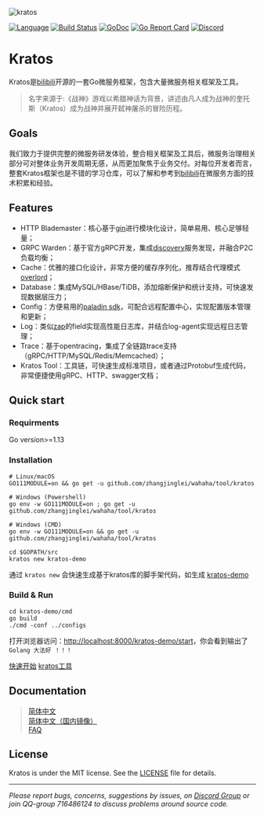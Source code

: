 ![kratos](docs/img/kratos3.png)

[![Language](https://img.shields.io/badge/Language-Go-blue.svg)](https://golang.org/)
[![Build Status](https://github.com/zhangjinglei/wahaha/workflows/Go/badge.svg)](https://github.com/zhangjinglei/wahaha/actions)
[![GoDoc](https://godoc.org/github.com/zhangjinglei/wahaha?status.svg)](https://godoc.org/github.com/zhangjinglei/wahaha)
[![Go Report Card](https://goreportcard.com/badge/github.com/zhangjinglei/wahaha)](https://goreportcard.com/report/github.com/zhangjinglei/wahaha)
[![Discord](https://img.shields.io/discord/766619759214854164?label=chat&logo=discord)](https://discord.gg/BWzJsUJ)

# Kratos

Kratos是[bilibili](https://www.bilibili.com)开源的一套Go微服务框架，包含大量微服务相关框架及工具。  

> 名字来源于:《战神》游戏以希腊神话为背景，讲述由凡人成为战神的奎托斯（Kratos）成为战神并展开弑神屠杀的冒险历程。

## Goals

我们致力于提供完整的微服务研发体验，整合相关框架及工具后，微服务治理相关部分可对整体业务开发周期无感，从而更加聚焦于业务交付。对每位开发者而言，整套Kratos框架也是不错的学习仓库，可以了解和参考到[bilibili](https://www.bilibili.com)在微服务方面的技术积累和经验。

## Features
* HTTP Blademaster：核心基于[gin](https://github.com/gin-gonic/gin)进行模块化设计，简单易用、核心足够轻量；
* GRPC Warden：基于官方gRPC开发，集成[discovery](https://github.com/bilibili/discovery)服务发现，并融合P2C负载均衡；
* Cache：优雅的接口化设计，非常方便的缓存序列化，推荐结合代理模式[overlord](https://github.com/bilibili/overlord)；
* Database：集成MySQL/HBase/TiDB，添加熔断保护和统计支持，可快速发现数据层压力；
* Config：方便易用的[paladin sdk](https://go-kratos.github.io/kratos/#/config)，可配合远程配置中心，实现配置版本管理和更新；
* Log：类似[zap](https://github.com/uber-go/zap)的field实现高性能日志库，并结合log-agent实现远程日志管理；
* Trace：基于opentracing，集成了全链路trace支持（gRPC/HTTP/MySQL/Redis/Memcached）；
* Kratos Tool：工具链，可快速生成标准项目，或者通过Protobuf生成代码，非常便捷使用gRPC、HTTP、swagger文档；

## Quick start

### Requirments

Go version>=1.13

### Installation
```shell
# Linux/macOS
GO111MODULE=on && go get -u github.com/zhangjinglei/wahaha/tool/kratos

# Windows (Powershell)
go env -w GO111MODULE=on ; go get -u github.com/zhangjinglei/wahaha/tool/kratos

# Windows (CMD)
go env -w GO111MODULE=on && go get -u github.com/zhangjinglei/wahaha/tool/kratos

cd $GOPATH/src
kratos new kratos-demo
```

通过 `kratos new` 会快速生成基于kratos库的脚手架代码，如生成 [kratos-demo](https://github.com/bilibili/kratos-demo) 

### Build & Run

```shell
cd kratos-demo/cmd
go build
./cmd -conf ../configs
```

打开浏览器访问：[http://localhost:8000/kratos-demo/start](http://localhost:8000/kratos-demo/start)，你会看到输出了`Golang 大法好 ！！！`

[快速开始](https://go-kratos.github.io/kratos/#/quickstart)  [kratos工具](https://go-kratos.github.io/kratos/#/kratos-tool)

## Documentation

> [简体中文](https://go-kratos.github.io/kratos)  
> [简体中文（国内镜像）](https://go-kratos.gitee.io/kratos/)  
> [FAQ](https://go-kratos.github.io/kratos/#/FAQ)  

## License
Kratos is under the MIT license. See the [LICENSE](./LICENSE) file for details.

-------------

*Please report bugs, concerns, suggestions by issues, on [Discord Group](https://discord.gg/BWzJsUJ)
 or join QQ-group 716486124 to discuss problems around source code.*
